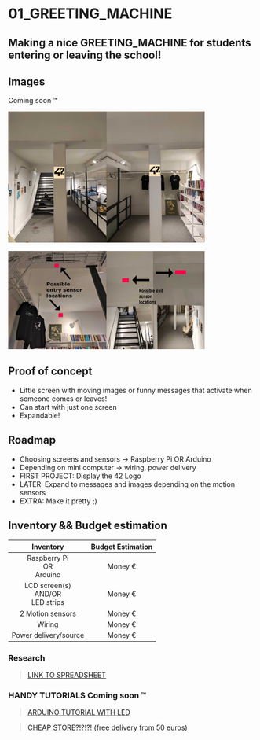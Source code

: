 # 01_GREETING_MACHINE

## Making a nice GREETING_MACHINE for students entering or leaving the school!

## Images

Coming soon **™**

<img src="images/Entry_screen.jpg" alt="drawing" width="200"/><img src="images/Screen_exit.jpg" alt="drawing" width="200"/>

<img src="images/Entry_sensors_locations.jpg" alt="drawing" width="200" height="200"/><img src="images/Exit_sensor_locations.jpg" alt="drawing" width="200" height="200"/>
## Proof of concept

- Little screen with moving images or funny messages that activate when someone comes or leaves!
- Can start with just one screen
- Expandable!

## Roadmap

- Choosing screens and sensors -> Raspberry Pi OR Arduino
- Depending on mini computer -> wiring, power delivery
- FIRST PROJECT: Display the 42 Logo
- LATER: Expand to messages and images depending on the motion sensors
- EXTRA: Make it pretty ;)

## Inventory && Budget estimation

| Inventory | Budget Estimation |
|:---------:|:-----------------:|
|Raspberry Pi <br>OR <br>Arduino|Money €|
|LCD screen(s)<br> AND/OR<br>LED strips|Money €|
|2 Motion sensors|Money €|
|Wiring|Money €|
|Power delivery/source|Money €|

### Research

>[LINK TO SPREADSHEET](https://docs.google.com/spreadsheets/d/18dQG1QeqEbwsyPYgIvcOHfFZCsI13GjzSqMwp9Vt0Kg/edit?usp=sharing)

### HANDY TUTORIALS Coming soon **™**
>[ARDUINO TUTORIAL WITH LED](https://arduinogetstarted.com/tutorials/arduino-motion-sensor-led)

>[CHEAP STORE?!?!?! (free delivery from 50 euros)](https://www.electrofun.pt/)